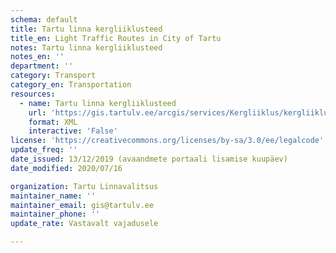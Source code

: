 ```yaml
---
schema: default
title: Tartu linna kergliiklusteed
title_en: Light Traffic Routes in City of Tartu
notes: Tartu linna kergliiklusteed
notes_en: ''
department: ''
category: Transport
category_en: Transportation
resources:
  - name: Tartu linna kergliiklusteed
    url: 'https://gis.tartulv.ee/arcgis/services/Kergliiklus/kergliiklusteed/MapServer/FeatureServer?wsdl'
    format: XML
    interactive: 'False'
license: 'https://creativecommons.org/licenses/by-sa/3.0/ee/legalcode'  
update_freq: ''
date_issued: 13/12/2019 (avaandmete portaali lisamise kuupäev)
date_modified: 2020/07/16

organization: Tartu Linnavalitsus
maintainer_name: ''
maintainer_email: gis@tartulv.ee
maintainer_phone: ''
update_rate: Vastavalt vajadusele

---
```

